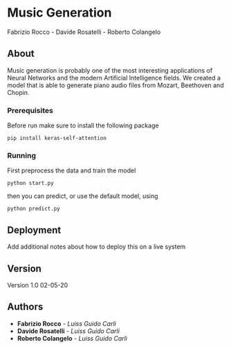 # Music Generation

Fabrizio Rocco - Davide Rosatelli - Roberto Colangelo

## About

Music generation is probably one of the most interesting applications of Neural Networks and the modern Artificial Intelligence fields. We created a model that is able to generate piano audio files from Mozart, Beethoven and Chopin. 

### Prerequisites

Before run make sure to install the following package

```
pip install keras-self-attention
```

### Running 

First preprocess the data and train the model

```
python start.py
```

then you can predict, or use the default model, using

```
python predict.py
```

## Deployment

Add additional notes about how to deploy this on a live system


## Version

Version 1.0 02-05-20

## Authors

* **Fabrizio Rocco** - *Luiss Guido Carli* 
* **Davide Rosatelli** - *Luiss Guido Carli* 
* **Roberto Colangelo** - *Luiss Guido Carli* 

